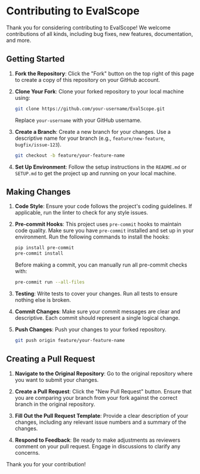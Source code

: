 # Contributing to EvalScope

Thank you for considering contributing to EvalScope! We welcome contributions of all kinds, including bug fixes, new features, documentation, and more.

## Getting Started

1. **Fork the Repository**: Click the "Fork" button on the top right of this page to create a copy of this repository on your GitHub account.

2. **Clone Your Fork**: Clone your forked repository to your local machine using:
   ```bash
   git clone https://github.com/your-username/EvalScope.git
   ```
   Replace `your-username` with your GitHub username.

3. **Create a Branch**: Create a new branch for your changes. Use a descriptive name for your branch (e.g., `feature/new-feature`, `bugfix/issue-123`).
   ```bash
   git checkout -b feature/your-feature-name
   ```

4. **Set Up Environment**: Follow the setup instructions in the `README.md` or `SETUP.md` to get the project up and running on your local machine.

## Making Changes

1. **Code Style**: Ensure your code follows the project's coding guidelines. If applicable, run the linter to check for any style issues.

2. **Pre-commit Hooks**: This project uses `pre-commit` hooks to maintain code quality. Make sure you have `pre-commit` installed and set up in your environment. Run the following commands to install the hooks:
   ```bash
   pip install pre-commit
   pre-commit install
   ```
   Before making a commit, you can manually run all pre-commit checks with:
   ```bash
   pre-commit run --all-files
   ```

3. **Testing**: Write tests to cover your changes. Run all tests to ensure nothing else is broken.

4. **Commit Changes**: Make sure your commit messages are clear and descriptive. Each commit should represent a single logical change.

5. **Push Changes**: Push your changes to your forked repository.
   ```bash
   git push origin feature/your-feature-name
   ```

## Creating a Pull Request

1. **Navigate to the Original Repository**: Go to the original repository where you want to submit your changes.

2. **Create a Pull Request**: Click the "New Pull Request" button. Ensure that you are comparing your branch from your fork against the correct branch in the original repository.

3. **Fill Out the Pull Request Template**: Provide a clear description of your changes, including any relevant issue numbers and a summary of the changes.

4. **Respond to Feedback**: Be ready to make adjustments as reviewers comment on your pull request. Engage in discussions to clarify any concerns.

Thank you for your contribution!
